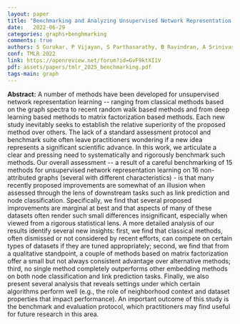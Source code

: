 ```yaml
---
layout: paper
title: "Benchmarking and Analyzing Unsupervised Network Representation Learning and the Illusion of Progress"
date:   2022-06-29
categories: graphs+benghmarking
comments: true
authors: S Gurukar, P Vijayan, S Parthasarathy, B Ravindran, A Srinivasan, G Bajaj, C Cai, M Keymanesh, S Kumar, <b>P Maneriker</b>, A Mitra, V Patel
conf: TMLR 2022
link: https://openreview.net/forum?id=GvF9ktXI1V
pdf: assets/papers/tmlr_2025_benchmarking.pdf
tags-main: graph
---
```

**Abstract:**   A number of methods have been developed for unsupervised network representation learning -- ranging from classical methods based on the graph spectra to recent random walk based methods and from deep learning based methods to matrix factorization based methods. Each new study inevitably seeks to establish the relative superiority of the proposed method over others. The lack of a standard assessment protocol and benchmark suite often leave practitioners wondering if a new idea represents a significant scientific advance. In this work, we articulate a clear and pressing need to systematically and rigorously benchmark such methods. Our overall assessment -- a result of a careful benchmarking of 15 methods for unsupervised network representation learning on 16 non-attributed graphs (several with different characteristics) - is that many recently proposed improvements are somewhat of an illusion when  assessed through the lens of downstream tasks such as link prediction and node classification. Specifically, we find that several proposed improvements are marginal at best and that aspects of many of these datasets often render such small differences insignificant, especially when viewed from a rigorous statistical lens. A more detailed analysis of our results identify several new insights: first, we find that classical methods, often dismissed or not considered by recent efforts, can compete on certain types of datasets if they are tuned appropriately; second, we find that from a qualitative standpoint, a couple of methods based on matrix factorization offer a small but not always consistent advantage over alternative methods; third, no single method completely outperforms other embedding methods on both node classification and link prediction tasks. Finally, we also present several analysis that reveals settings under which certain algorithms perform well (e.g., the role of neighborhood context and dataset properties that impact performance). An important outcome of this study is the benchmark and evaluation protocol, which practitioners may find useful for future research in this area.
